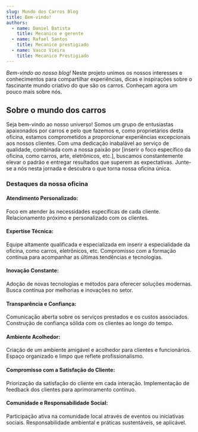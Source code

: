 ```yaml
---
slug: Mundo dos Carros Blog
title: Bem-vindo!
authors:
  - name: Daniel Batista 
    title: Mecanico e gerente
  - name: Rafael Santos
    title: Mecanico prestigiado
  - name: Vasco Vieira
    title: Mecanico Prestigiado 
---
```

*Bem-vindo ao nosso blog!* 
Neste projeto unimos os nossos interesses e conhecimentos para compartilhar experiências, dicas e inspirações sobre o fascinante mundo criativo do que são os carros. 
Conheçam agora um pouco mais sobre nós.

## Sobre o mundo dos carros
Seja bem-vindo ao nosso universo! Somos um grupo de entusiastas apaixonados por carros e pelo que fazemos e, como proprietários desta oficina, estamos comprometidos a proporcionar experiências excepcionais aos nossos clientes. Com uma dedicação inabalável ao serviço de qualidade, combinada com a nossa paixão por [inserir o foco específico da oficina, como carros, arte, eletrônicos, etc.], buscamos constantemente elevar o padrão e entregar resultados que superem as expectativas. Junte-se a nós nesta jornada e descubra o que torna nossa oficina única.

### Destaques da nossa oficina

#### Atendimento Personalizado:
Foco em atender às necessidades específicas de cada cliente.
Relacionamento próximo e personalizado com os clientes.

#### Expertise Técnica:
Equipe altamente qualificada e especializada em inserir a especialidade da oficina, como carros, eletrônicos, etc.
Compromisso com a formação contínua para acompanhar as últimas tendências e tecnologias.

#### Inovação Constante:
Adoção de novas tecnologias e métodos para oferecer soluções modernas.
Busca contínua por melhorias e inovações no setor.

#### Transparência e Confiança:
Comunicação aberta sobre os serviços prestados e os custos associados.
Construção de confiança sólida com os clientes ao longo do tempo.

#### Ambiente Acolhedor:
Criação de um ambiente amigável e acolhedor para clientes e funcionários.
Espaço organizado e limpo que reflete profissionalismo.

#### Compromisso com a Satisfação do Cliente:
Priorização da satisfação do cliente em cada interação.
Implementação de feedback dos clientes para aprimoramento contínuo.

#### Comunidade e Responsabilidade Social:
Participação ativa na comunidade local através de eventos ou iniciativas sociais.
Responsabilidade ambiental e práticas sustentáveis, se aplicável.
